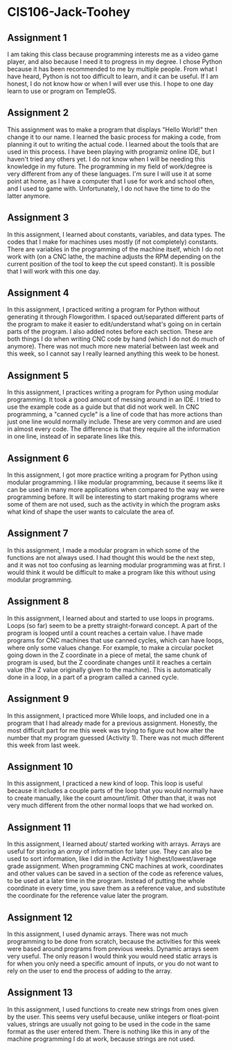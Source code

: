 # CIS106-Jack-Toohey

## Assignment 1

I am taking this class because programming interests me as a video game player, and also because I need it to progress in my degree.
I chose Python because it has been recommended to me by multiple people. 
From what I have heard, Python is not too difficult to learn, and it can be useful.
If I am honest, I do not know how or when I will ever use this.
I hope to one day learn to use or program on TempleOS.

## Assignment 2

This assignment was to make a program that displays "Hello World!" then change it to our name. I learned the basic process for making a code, from planning it out to writing the actual code. I learned about the tools that are used in this process. I have been playing with programiz online IDE, but I haven't tried any others yet. I do not know when I will be needing this knowledge in my future. The programming in my field of work/degree is very different from any of these languages. I'm sure I will use it at some point at home, as I have a computer that I use for work and school often, and I used to game with. Unfortunately, I do not have the time to do the latter anymore.

## Assignment 3

In this assignment, I learned about constants, variables, and data types. The codes that I make for machines uses mostly (if not completely) constants. There are variables in the programming of the machine itself, which I do not work with (on a CNC lathe, the machine adjusts the RPM depending on the current position of the tool to keep the cut speed constant). It is possible that I will work with this one day. 

## Assignment 4

In this assignment, I practiced writing a program for Python without generating it through Flowgorithm. I spaced out/separated different parts of the program to make it easier to edit/understand what's going on in certain parts of the program. I also added notes before each section. These are both things I do when writing CNC code by hand (which I do not do much of anymore). There was not much more new material between last week and this week, so I cannot say I really learned anything this week to be honest.

## Assignment 5

In this assignment, I practices writing a program for Python using modular programming. It took a good amount of messing around in an IDE. I tried to use the example code as a guide but that did not work well. In CNC programming, a "canned cycle" is a line of code that has more actions than just one line would normally include. These are very common and are used in almost every code. The difference is that they require all the information in one line, instead of in separate lines like this. 

## Assignment 6

In this assignment, I got more practice writing a program for Python using modular programming. I like modular programming, because it seems like it can be used in many more applications when compared to the way we were programming before. It will be interesting to start making programs where some of them are not used, such as the activity in which the program asks what kind of shape the user wants to calculate the area of. 

## Assignment 7

In this assignment, I made a modular program in which some of the functions are not always used. I had thought this would be the next step, and it was not too confusing as learning modular programming was at first. I would think it would be difficult to make a program like this without using modular programming. 

## Assignment 8

In this assignment, I learned about and started to use loops in programs. Loops (so far) seem to be a pretty straight-forward concept. A part of the program is looped until a count reaches a certain value. I have made programs for CNC machines that use canned cycles, which can have loops, where only some values change. For example, to make a circular pocket going down in the Z coordinate in a piece of metal, the same chunk of program is used, but the Z coordinate changes until it reaches a certain value (the Z value originally given to the machine). This is automatically done in a loop, in a part of a program called a canned cycle.

## Assignment 9

In this assignment, I practiced more While loops, and included one in a program that I had already made for a previous assignment. Honestly, the most difficult part for me this week was trying to figure out how alter the number that my program guessed (Activity 1). There was not much different this week from last week.

## Assignment 10

In this assignment, I practiced a new kind of loop. This loop is useful because it includes a couple parts of the loop that you would normally have to create manually, like the count amount/limit. Other than that, it was not very much different from the other normal loops that we had worked on. 

## Assignment 11

In this assignment, I learned about/ started working with arrays. Arrays are useful for storing an *array* of information for later use.
They can also be used to sort information, like I did in the Activity 1 highest/lowest/average grade assignment. When programming CNC machines at work, coordinates and other values can be saved in a section of the code as reference values, to be used at a later time in the program. Instead of putting the whole coordinate in every time, you save them as a reference value, and substitute the coordinate for the reference value later the program. 

## Assignment 12

In this assignment, I used dynamic arrays. There was not much programming to be done from scratch, because the activities for this week were based around programs from previous weeks. Dynamic arrays seem very useful. The only reason I would think you would need static arrays is for when you only need a specific amount of inputs, or you do not want to rely on the user to end the process of adding to the array.

## Assignment 13

In this assignment, I used functions to create new strings from ones given by the user. This seems very useful because, unlike integers or float-point values, strings are usually not going to be used in the code in the same format as the user entered them. There is nothing like this in any of the machine programming I do at work, because strings are not used. 
